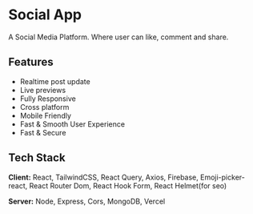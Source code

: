 
# Social App

A Social Media Platform. Where user can like, comment and share. 


## Features

- Realtime post update
- Live previews
- Fully Responsive
- Cross platform
- Mobile Friendly
- Fast & Smooth User Experience
- Fast & Secure


## Tech Stack

**Client:** React, TailwindCSS, React Query, Axios, Firebase, Emoji-picker-react, React Router Dom, React Hook Form, React Helmet(for seo)

**Server:** Node, Express, Cors, MongoDB, Vercel

